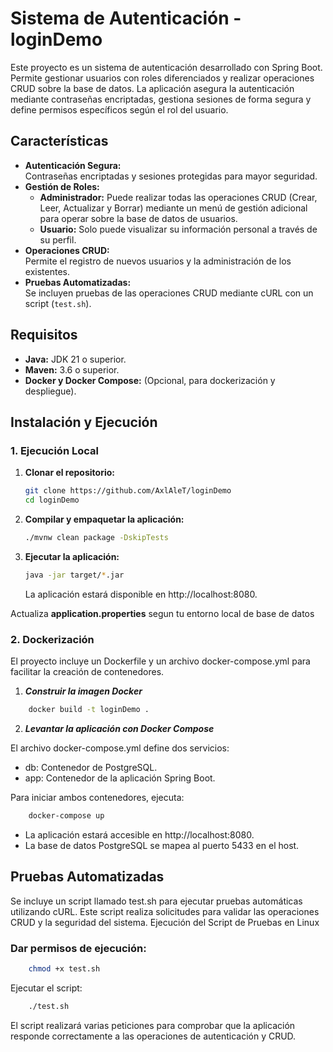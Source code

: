 # Sistema de Autenticación - loginDemo

Este proyecto es un sistema de autenticación desarrollado con Spring Boot. Permite gestionar usuarios con roles
diferenciados y realizar operaciones CRUD sobre la base de datos. La aplicación asegura la autenticación mediante
contraseñas encriptadas, gestiona sesiones de forma segura y define permisos específicos según el rol del usuario.

## Características

- **Autenticación Segura:**  
  Contraseñas encriptadas y sesiones protegidas para mayor seguridad.
- **Gestión de Roles:**
    - **Administrador:** Puede realizar todas las operaciones CRUD (Crear, Leer, Actualizar y Borrar) mediante un menú
      de gestión adicional para operar sobre la base de datos de usuarios.
    - **Usuario:** Solo puede visualizar su información personal a través de su perfil.
- **Operaciones CRUD:**  
  Permite el registro de nuevos usuarios y la administración de los existentes.
- **Pruebas Automatizadas:**  
  Se incluyen pruebas de las operaciones CRUD mediante cURL con un script (`test.sh`).

## Requisitos

- **Java:** JDK 21 o superior.
- **Maven:** 3.6 o superior.
- **Docker y Docker Compose:** (Opcional, para dockerización y despliegue).

## Instalación y Ejecución

### 1. Ejecución Local

1. **Clonar el repositorio:**

   ```bash
   git clone https://github.com/AxlAleT/loginDemo
   cd loginDemo
   ```

2. **Compilar y empaquetar la aplicación:**

    ```bash
    ./mvnw clean package -DskipTests
    ```


3. **Ejecutar la aplicación:**

    ```bash
    java -jar target/*.jar
    ```

   La aplicación estará disponible en http://localhost:8080.


Actualiza **application.properties** segun tu entorno local de base de datos

### 2. Dockerización

El proyecto incluye un Dockerfile y un archivo docker-compose.yml para facilitar la creación de contenedores.

1. ***Construir la imagen Docker***

```bash
    docker build -t loginDemo .
```

2. ***Levantar la aplicación con Docker Compose***

El archivo docker-compose.yml define dos servicios:

- db: Contenedor de PostgreSQL.
- app: Contenedor de la aplicación Spring Boot.

Para iniciar ambos contenedores, ejecuta:

```bash
    docker-compose up
```

- La aplicación estará accesible en http://localhost:8080.
- La base de datos PostgreSQL se mapea al puerto 5433 en el host.

## Pruebas Automatizadas

Se incluye un script llamado test.sh para ejecutar pruebas automáticas utilizando cURL. Este script realiza solicitudes
para validar las operaciones CRUD y la seguridad del sistema.
Ejecución del Script de Pruebas en Linux

### Dar permisos de ejecución:

```bash
    chmod +x test.sh
```

Ejecutar el script:

```bash
    ./test.sh
```

El script realizará varias peticiones para comprobar que la aplicación responde correctamente a las operaciones de
autenticación y CRUD.